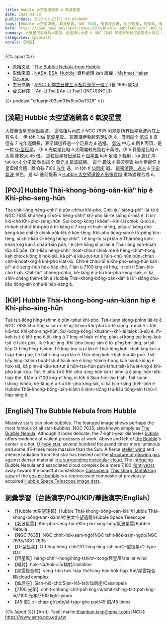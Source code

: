 ```yaml
---
title: Hubble 太空望遠鏡翕 ê 氣波星雲
date: 2022-03-23
publishdate: 2022-03-23T11:45:00+0800
tags: [Hubble 太空望遠鏡, 氣波星雲, NGC 7635, 星雲複合體, O-型恆星, 恆星風, 輻射]
hero: https://apod.nasa.gov/apod/image/2203/Bubble_HubbleOzsarac_960.jpg
summary: 大質量恆星會歕出氣波。這張相片內底 ê NGC 7635 可能是所有恆星氣波上有名 ê。伊 to̍h 叫做 氣波星雲。
categories: [podcast]
vocals: [阿錕]
---
```


{{% apod %}}

- 原始文章：[The Bubble Nebula from Hubble](https://apod.nasa.gov/apod/ap220323.html)
- 影像來源：[NASA](https://www.nasa.gov/), [ESA](https://www.esa.int/), [Hubble](https://www.nasa.gov/mission_pages/hubble/main/index.html); 資料處理 kah 版權：[Mehmet Hakan Özsaraç](https://www.mhozsarac.com/ozgecmis)
- 生日快樂：[APOD tī 你生日彼工 ê 相片是佗一張？](https://apod.nasa.gov/apod/calendar/allyears.html) (自 1995 開始)
- 台文翻譯：[An-Li Tsai][An-Li Tsai] ([NCU][NCU])

{{< podcast "cl1uyrjnv03sm01w6cu0w1326" >}}

## [漢羅] Hubble 太空望遠鏡翕 ê 氣波星雲
大質量恆星會歕出氣波。
這張相片內底 ê NGC 7635 可能是所有恆星氣波內底上有名 ê。
伊 to̍h 叫做 [氣波星雲][The Bubble Nebula]。
雖罔講伊看起來足幼秀 ê，毋閣這个 [氣波][bubble] ê 直徑有 7 光年遐爾長，表示講這經過一个足暴力 ê 過程。
[氣波][the Bubble] 中心 ê 倒爿面頂，是一粒 [O-型恆星][O-type star]。
伊 ê 光度是比咱 ê 太陽閣較光幾若十萬倍，伊 ê 質量是比咱 ê 太陽 閣較大 45 倍。
這粒恆星發出足猛 ê [恆星風][stellar wind] kah 足強 ê 輻射，kā [邊仔][in a surrounding t] 厚-tut-tut ê [分子雲][molecular cloud] 歕出這个 [發光 ê 氣波結構][structure of glowing gas]。
這个 [趣味][intriguing] ê 氣波星雲 kah 伊邊仔 ê 星雲複合體，離咱有 7100 [光年][light-years] 遠，in to̍h tī [仙后座][Cassiopeia] 遐。
[這張清楚、迷人][This sharp, tantalizing view] ê [宇宙氣波][cosmic bubble] 景色，是 kā 進前提著 ê [Hubble 太空望遠鏡 ê 影像資料][Hubble Space Telescope image data] 重新處理合成 ê。

## [POJ] Hubble Thài-khong-bōng-oán-kiàⁿ hip ê Khì-pho-seng-hûn
Tōa chit-liōng hêng-chhiⁿ ē pûn-chhut khí-pho.
Chit-tiuⁿ siòng-phìⁿ lāi-té ê NGC 7635 khó-lêng sī só͘-ū hêng-chhiⁿ khí-pho lāi-té siōng ū-miâ ê.
I to̍h kiò-chò Khì-pho-seng-hûn.
Sui-bóng-kóng i khòaⁿ--khí-lâi chiok iù-siù ê, m̄-koh chi̍t-ê khí-pho ê ti̍t-kèng ū 7 kng-nî hiah-nī tn̂g, piáu-sī kóng che kéng-kòe chi̍t-ê chiok po̍k-le̍k ê kòe-têng.
Khì-pho tiong-sim ê tò-pêng bīn-téng, sī chi̍t-lia̍p O-hêng hêng-chhiⁿ.
I ê kng-tō͘ sī pí lán ê Thài-iông koh-khah kng kúi-ā cha̍p-bān pōe, i ê chit-liōng sī pí lán ê Thài-iông koh-khah tōa 45 pōe.
Chit-lia̍p hêng-chhiⁿ hoat-chhut chiok mé ê hêng-chhiⁿ-hong kah chiok kiông ê hok-siā, kā piⁿ-á kāu-tut-tut ê hūn-chú-hûn pûn-chhut chit-ê hoat-kng ê khì-pho kiat-kò͘.
Chit-ê chhù-bī ê Khì-pho-seng-hûn kah i piⁿ-á ê seng-hûn ho̍k-ha̍p-thé, lî lán ū 7100 kng-nî hn̄g, in to̍h tī Sian-hiō-chō hiah.
Chit-tiuⁿ chheng-chhó͘, bê-lâng ê ú-tiū khí-pho kéng-sek, sī kā chìn-chêng the̍h-tio̍h ê Hubble Thài-khong-bōng-oán-kiàⁿ ê iáⁿ-siōng chu-liāu tiông-sin chhú-lí ha̍p-sêng ê.


## [KIP] Hubble Thài-khong-bōng-uán-kiànn hip ê Khì-pho-sing-hûn
Tuā tsit-liōng hîng-tshinn ē pûn-tshut khí-pho.
Tsit-tiunn siòng-phìnn lāi-té ê NGC 7635 khó-lîng sī sóo-ū hîng-tshinn khí-pho lāi-té siōng ū-miâ ê.
I to̍h kiò-tsò Khì-pho-sing-hûn.
Sui-bóng-kóng i khuànn--khí-lâi tsiok iù-siù ê, m̄-koh tsi̍t-ê khí-pho ê ti̍t-kìng ū 7 kng-nî hiah-nī tn̂g, piáu-sī kóng tse kíng-kuè tsi̍t-ê tsiok po̍k-li̍k ê kuè-tîng.
Khì-pho tiong-sim ê tò-pîng bīn-tíng, sī tsi̍t-lia̍p O-hîng hîng-tshinn.
I ê kng-tōo sī pí lán ê Thài-iông koh-khah kng kuí-ā tsa̍p-bān puē, i ê tsit-liōng sī pí lán ê Thài-iông koh-khah tuā 45 puē.
Tsit-lia̍p hîng-tshinn huat-tshut tsiok mé ê hîng-tshinn-hong kah tsiok kiông ê hok-siā, kā pinn-á kāu-tut-tut ê hūn-tsú-hûn pûn-tshut tsit-ê huat-kng ê khì-pho kiat-kòo.
Tsit-ê tshù-bī ê Khì-pho-sing-hûn kah i pinn-á ê sing-hûn ho̍k-ha̍p-thé, lî lán ū 7100 kng-nî hn̄g, in to̍h tī Sian-hiō-tsō hiah.
Tsit-tiunn tshing-tshóo, bê-lâng ê ú-tiū khí-pho kíng-sik, sī kā tsìn-tsîng the̍h-tio̍h ê Hubble Thài-khong-bōng-uán-kiànn ê iánn-siōng tsu-liāu tiông-sin tshú-lí ha̍p-sîng ê.

## [English] The Bubble Nebula from Hubble
Massive stars can blow bubbles.
The featured image shows perhaps the most famous of all star-bubbles, NGC 7635, also known simply as [The Bubble Nebula][The Bubble Nebula].
Although it looks delicate, the 7-light-year diameter [bubble][bubble] offers evidence of violent processes at work.
Above and left of [the Bubble][the Bubble]'s center is a hot, [O-type star][O-type star], several hundred thousand times more luminous and some 45-times more massive than the Sun.
A fierce [stellar wind][stellar wind] and intense radiation from that star has blasted out the [structure of glowing gas][structure of glowing gas] against denser material [in a surrounding][in a surrounding e] [molecular cloud][molecular cloud].
The [intriguing][intriguing] Bubble Nebula and associated cloud complex lie a mere 7,100 [light-years][light-years] away toward the boastful constellation [Cassiopeia][Cassiopeia].
[This sharp, tantalizing view][This sharp, tantalizing view] of the [cosmic bubble][cosmic bubble] is a reprocessed composite of previously acquired [Hubble Space Telescope image data][Hubble Space Telescope image data].

## 詞彙學習（台語漢字/POJ/KIP/華語漢字/English）
- 【Hubble 太空望遠鏡】Hubble Thài-khong-bōng-oán-kiàⁿ/Hubble Thài-khong-bōng-uán-kiànn/哈伯太空望遠鏡/Hubble Space Telescope
- 【氣波星雲】Khì-pho-seng-hûn/Khì-pho-sing-hûn/氣波星雲/Bubble Nebula
- 【NGC 7635】NGC chhit-lio̍k-sam-ngó͘/NGC tshit-lio̍k-sam-ngóo/NGC 7635/NGC 7635
- 【O-型恆星】O-hêng hêng-chhiⁿ/O-hîng hîng-tshinn/O-型恆星/O-type star
- 【恆星風】hêng-chhiⁿ-hong/hîng-tshinn-hong/恆星風/stellar wind
- 【輻射】hok-siā/hok-siā/輻射/radiation
- 【星雲複合體】seng-hûn ho̍k-ha̍p-thé/sing-hûn ho̍k-ha̍p-thé/星雲複合體/cloud complex
- 【仙后座】Sian-hiō-chō/Sian-hiō-tsō/仙后座/Cassiopeia
- 【7100 光年】chhit-chheng-chi̍t-pah kng-nî/tshit-tshing-tsi̍t-pah kng-nî/7100 光年/7100 light-years
- 【45 倍】sì-cha̍p-gō͘ pōe/sì-tsa̍p-gōo puē/45 倍/45 times

{{% /apod %}}
[An-Li Tsai]: mailto:thianbun.taigi@gmail.com
[NCU]: https://www.astro.ncu.edu.tw

[copyright]: https://apod.nasa.gov/apod/fap/lib/about_apod.html#srapply

[The Bubble Nebula]:https://hubblesite.org/contents/media/images/2016/13/3725-Image.html
[bubble]:https://www.exploratorium.edu/ronh/bubbles/bubbles.html
[the Bubble]:https://ui.adsabs.harvard.edu/abs/2002AJ....124.3313M/abstract
[O-type star]:https://en.wikipedia.org/wiki/O-type_star
[stellar wind]:https://astronomy.swin.edu.au/cosmos/s/stellar+winds
[structure of glowing gas]:https://ui.adsabs.harvard.edu/abs/1995A%26A...295..509C/abstract
[in a surrounding e]:https://apod.nasa.gov/apod/ap210925.html
[in a surrounding t]:https://apod.tw/daily/20210925/
[molecular cloud]:https://en.wikipedia.org/wiki/Molecular_cloud
[intriguing]:https://i.imgur.com/xxPkvxt.jpeg
[light-years]:https://spaceplace.nasa.gov/light-year/en/
[Cassiopeia]:http://www.hawastsoc.org/deepsky/cas/index.html
[This sharp, tantalizing view]:https://www.flickr.com/photos/mhozsarac/51838909434/in/dateposted-public/
[cosmic bubble]:https://apod.nasa.gov/apod/ap170531.html
[Hubble Space Telescope image data]:http://heritage.stsci.edu/2016/13/fast_facts.html
